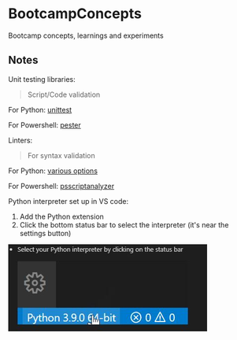 # **BootcampConcepts**
Bootcamp concepts, learnings and experiments

## **Notes**
Unit testing libraries:
>Script/Code validation

For Python: [unittest](https://docs.python.org/3/library/unittest.html#basic-example)

For Powershell: [pester](https://github.com/pester/Pester)

Linters:
>For syntax validation

For Python: <a href="https://code.visualstudio.com/docs/python/linting#_specific-linters" target="_blank">various options</a>

For Powershell: [psscriptanalyzer](https://github.com/PowerShell/PSScriptAnalyzer)

Python interpreter set up in VS code:
1. Add the Python extension
2. Click the bottom status bar to select the interpreter (it's near the settings button)

![VS Code Interpreter](/images/python-interpreter.jpg)